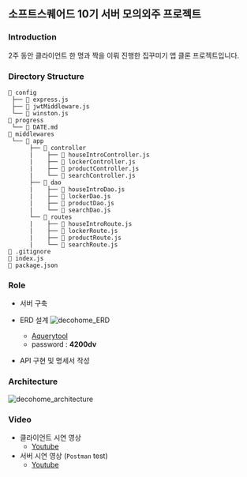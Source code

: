 ## 소프트스퀘어드 10기 서버 모의외주 프로젝트
### Introduction
2주 동안 클라이언트 한 명과 짝을 이뤄 진행한 집꾸미기 앱 클론 프로젝트입니다.

### Directory Structure
```
📂 config
 ├── 📄 express.js
 ├── 📄 jwtMiddleware.js
 └── 📄 winston.js
📂 progress
 └── 📄 DATE.md
📂 middlewares
 └── 📂 app
      ├── 📂 controller
      |    ├── 📄 houseIntroController.js
      |    ├── 📄 lockerController.js
      |    ├── 📄 productController.js
      |    └── 📄 searchController.js
      ├── 📂 dao
      |    ├── 📄 houseIntroDao.js
      |    ├── 📄 lockerDao.js
      |    ├── 📄 productDao.js
      |    └── 📄 searchDao.js
      └── 📂 routes
      |    ├── 📄 houseIntroRoute.js
      |    ├── 📄 lockerRoute.js
      |    ├── 📄 productRoute.js
      |    └── 📄 searchRoute.js
📄 .gitignore
📄 index.js
📄 package.json
```

### Role
- 서버 구축
- ERD 설계
    ![decohome_ERD](https://user-images.githubusercontent.com/46131688/115104685-123f1680-9f95-11eb-86b4-c8c15220f33b.png)

    - [Aquerytool](https://aquerytool.com:443/aquerymain/index/?rurl=b0b87157-d0aa-4476-981e-6ad6d765317c)
    - password : **4200dv**
- API 구현 및 명세서 작성

### Architecture
![decohome_architecture](https://user-images.githubusercontent.com/46131688/115104653-e58aff00-9f94-11eb-9e1b-09f757a9687d.png)

### Video
- 클라이언트 시연 영상
    - [Youtube](https://www.youtube.com/watch?v=TwVGGlHxzsc)
- 서버 시연 영상 (`Postman` test)
    - [Youtube](https://www.youtube.com/watch?v=Ucy5-Y2egKk&t=56s)
